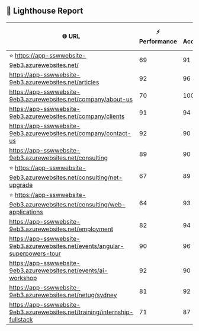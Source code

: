 ## 🚀 Lighthouse Report

| 🌐 URL | ⚡ Performance | ♿ Accessibility | ✅ Best Practices | 🔍 SEO | 📦 Bundle Size | 🗑️ Unused Bundle |
| --- | ----------- | ------------- | -------------- | --- | ---------------- | ---------------- |
| ⭐ https://app-sswwebsite-9eb3.azurewebsites.net/ | 69 | 91 | 78 | 100 | 7.51 MB | 4.70 MB |
| https://app-sswwebsite-9eb3.azurewebsites.net/articles | 92 | 96 | 78 | 92 | 4.24 MB | 2.05 MB |
| https://app-sswwebsite-9eb3.azurewebsites.net/company/about-us | 70 | 100 | 78 | 100 | 4.13 MB | 2.00 MB |
| https://app-sswwebsite-9eb3.azurewebsites.net/company/clients | 91 | 94 | 78 | 100 | 4.53 MB | 2.26 MB |
| https://app-sswwebsite-9eb3.azurewebsites.net/company/contact-us | 92 | 90 | 78 | 92 | 7.48 MB | 4.65 MB |
| https://app-sswwebsite-9eb3.azurewebsites.net/consulting | 89 | 90 | 74 | 100 | 7.77 MB | 4.85 MB |
| ⭐ https://app-sswwebsite-9eb3.azurewebsites.net/consulting/net-upgrade | 67 | 89 | 59 | 85 | 7.77 MB | 4.85 MB |
| ⭐ https://app-sswwebsite-9eb3.azurewebsites.net/consulting/web-applications | 64 | 93 | 59 | 85 | 7.76 MB | 4.85 MB |
| https://app-sswwebsite-9eb3.azurewebsites.net/employment | 82 | 94 | 78 | 100 | 4.38 MB | 2.02 MB |
| https://app-sswwebsite-9eb3.azurewebsites.net/events/angular-superpowers-tour | 90 | 96 | 74 | 100 | 7.51 MB | 4.70 MB |
| https://app-sswwebsite-9eb3.azurewebsites.net/events/ai-workshop | 92 | 90 | 74 | 92 | 7.51 MB | 4.70 MB |
| https://app-sswwebsite-9eb3.azurewebsites.net/netug/sydney | 81 | 92 | 78 | 92 | 4.62 MB | 2.30 MB |
| https://app-sswwebsite-9eb3.azurewebsites.net/training/internship-fullstack | 71 | 87 | 74 | 100 | 4.13 MB | 1.98 MB |